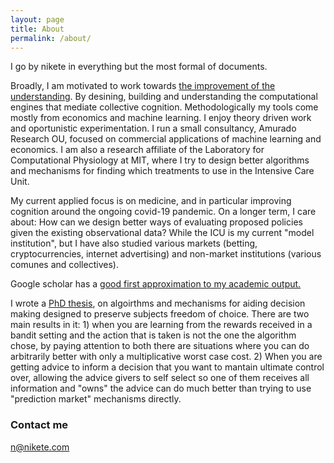```yaml
---
layout: page
title: About
permalink: /about/
---
```


I go by nikete in everything but the most formal of documents.

Broadly, I am motivated to work towards [the improvement of the understanding](http://bactra.org/Spinoza/TIE/). By desining, building and understanding the computational engines that mediate collective cognition. Methodologically my tools come mostly from economics and machine learning. I enjoy theory driven work and oportunistic experimentation. 
I run a small consultancy, Amurado Research OU, focused on commercial applications of machine learning and economics. I am also a research affiliate of the Laboratory for Computational Physiology at MIT, where I try to design better algorithms and mechanisms for finding which treatments to use in the Intensive Care Unit.

My current applied focus is on medicine, and in particular improving cognition around the ongoing covid-19 pandemic. On a longer term, I care about: How can we design better ways of evaluating proposed policies given the existing observational data? While the ICU is my current "model institution", but I have also studied various markets (betting, cryptocurrencies, internet advertising) and non-market institutions (various comunes and collectives).

Google scholar has a [good first approximation to my academic output.](https://scholar.google.it/citations?hl=en&user=_2Z3DcoAAAAJ&view_op=list_works&sortby=pubdate)

I wrote a [PhD thesis](https://github.com/nikete/thesis), on algoirthms and mechanisms for aiding decision making designed to preserve subjects freedom of choice. There are two main results in it: 1) when you are learning from the rewards received in a bandit setting and the action that is taken is not the one the algorithm chose, by paying attention to both there are situations where you can do arbitrarily better with only a multiplicative worst case cost. 2) When you are getting advice to inform a decision that you want to mantain ultimate control over, allowing the advice givers to self select so one of them receives all information and "owns" the advice can do much better than trying to use "prediction market" mechanisms directly.


### Contact me

[n@nikete.com](mailto:n@nikete.com)

